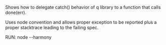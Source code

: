 Shows how to delegate catch() behavior of q library to a function that calls done(err).

Uses node convention and allows proper exception to be reported plus a proper stacktrace leading to the failing spec.

RUN: node --harmony